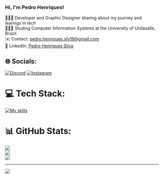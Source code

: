 ### Hi, I'm Pedro Henriques!

👨🏻‍💻 Developer and Graphic Designer sharing about my journey and learnigs in tech<br/>
👨🏻‍🎓 Studing Computer Information Systems at the University of Unilasalle, Brazil<br/>
✉️ Contact: [pedro.henriques.slv19@gmail.com](mailto:pedro.henriques.slv19@gmail.com)<br/>
🔗 LinkedIn: [Pedro Henriques Silva](https://www.linkedin.com/in/pedro-henriques-silva-541a0a219/)


## 🌐 Socials:
[![Discord](https://img.shields.io/badge/Discord-%237289DA.svg?logo=discord&logoColor=white)](https://discord.gg/pedro.henriques) [![Instagram](https://img.shields.io/badge/Instagram-%23E4405F.svg?logo=Instagram&logoColor=white)](https://instagram.com/_pedrhenriques)  

# 💻 Tech Stack:
[![My skills](https://skillicons.dev/icons?i=js,html,css,figma)](https://skillicons.dev) 
# 📊 GitHub Stats:
![](https://github-readme-stats.vercel.app/api?username=PedroHenriquesDev&theme=dark&hide_border=false&include_all_commits=false&count_private=false)<br/>
![](https://github-readme-streak-stats.herokuapp.com/?user=PedroHenriquesDev&theme=dark&hide_border=false)<br/>
![](https://github-readme-stats.vercel.app/api/top-langs/?username=PedroHenriquesDev&theme=dark&hide_border=false&include_all_commits=false&count_private=false&layout=compact)

---
[![](https://visitcount.itsvg.in/api?id=PedroHenriquesDev&icon=0&color=0)](https://visitcount.itsvg.in)

<!-- Proudly created with GPRM ( https://gprm.itsvg.in ) -->



